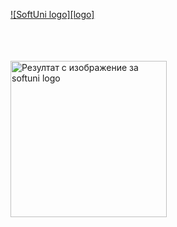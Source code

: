 
<a href="https://softuni.bg/trainings/courses" rel="Courses">  ![SoftUni logo][logo] <a/>

<img class="irc_mi" src="https://softuni.bg/users/profile/showavatar/c978077b-9474-4799-9bf1-3062fc729888" alt="Резултат с изображение за softuni logo" onload="typeof google==='object'&amp;&amp;google.aft&amp;&amp;google.aft(this)" width="250" height="250" style="margin-top: 52px;">
